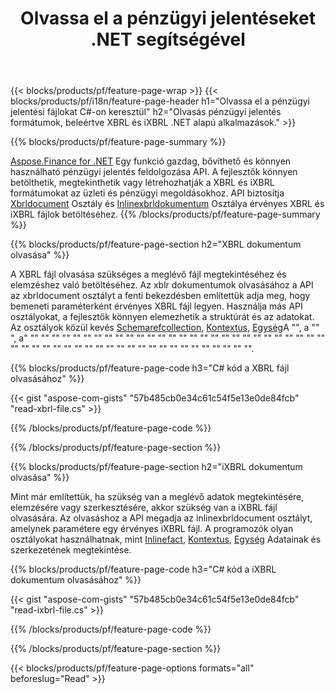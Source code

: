 ﻿---
title: Olvassa el a pénzügyi jelentéseket .NET segítségével
url: /hu/net/read/
description:  C# kód a XBRL és iXBRL fájlok pénzügyi beszámolóinak olvasására a .NET könyvtárban.
---
{{< blocks/products/pf/feature-page-wrap >}}
{{< blocks/products/pf/i18n/feature-page-header h1="Olvassa el a pénzügyi jelentési fájlokat C#-on keresztül" h2="Olvasás pénzügyi jelentés formátumok, beleértve XBRL és iXBRL .NET alapú alkalmazások." >}}

{{% blocks/products/pf/feature-page-summary %}}

[Aspose.Finance for .NET](https://products.aspose.com/finance/net/) Egy funkció gazdag, bővíthető és könnyen használható pénzügyi jelentés feldolgozása API. A fejlesztők könnyen betölthetik, megtekinthetik vagy létrehozhatják a XBRL és iXBRL formátumokat az üzleti és pénzügyi megoldásokhoz. API biztosítja [Xbrldocument](https://apireference.aspose.com/finance/net/aspose.finance.xbrl/xbrldocument) Osztály és  [Inlinexbrldokumentum](https://apireference.aspose.com/finance/net/aspose.finance.xbrl.inline/inlinexbrldocument) Osztálya érvényes XBRL és iXBRL fájlok betöltéséhez.
{{% /blocks/products/pf/feature-page-summary %}}

{{% blocks/products/pf/feature-page-section h2="XBRL dokumentum olvasása" %}}

A XBRL fájl olvasása szükséges a meglévő fájl megtekintéséhez és elemzéshez való betöltéséhez. Az xblr dokumentumok olvasásához a API az xbrldocument osztályt a fenti bekezdésben említettük adja meg, hogy bemeneti paraméterként érvényes XBRL fájl legyen. Használja más API osztályokat, a fejlesztők könnyen elemezhetik a struktúrát és az adatokat. Az osztályok közül kevés [Schemarefcollection](https://apireference.aspose.com/finance/net/aspose.finance.xbrl/schemarefcollection), [Kontextus](https://apireference.aspose.com/finance/net/aspose.finance.xbrl/context), [Egység](https://apireference.aspose.com/finance/net/aspose.finance.xbrl/unit)A "", a "" ", a" "" "" "" "" "" "" "" "" "" "" "" "" "" "" "" "" "" "" "" "" "" "" "" "" "" "" "" "" "" "" "" "" "" "" "" "" "" "" "" "" "" "" "" "" "" "" "" "" "" "" "".

{{% blocks/products/pf/feature-page-code h3="C# kód a XBRL fájl olvasásához" %}}

{{< gist "aspose-com-gists" "57b485cb0e34c61c54f5e13e0de84fcb" "read-xbrl-file.cs" >}} 

{{% /blocks/products/pf/feature-page-code %}}

{{% /blocks/products/pf/feature-page-section %}}

{{% blocks/products/pf/feature-page-section h2="iXBRL dokumentum olvasása" %}}

Mint már említettük, ha szükség van a meglévő adatok megtekintésére, elemzésére vagy szerkesztésére, akkor szükség van a iXBRL fájl olvasására. Az olvasáshoz a API megadja az inlinexbrldocument osztályt, amelynek paramétere egy érvényes iXBRL fájl. A programozók olyan osztályokat használhatnak, mint [Inlinefact](https://apireference.aspose.com/finance/net/aspose.finance.xbrl.inline/inlinefact), [Kontextus](https://apireference.aspose.com/finance/net/aspose.finance.xbrl/context), [Egység](https://apireference.aspose.com/finance/net/aspose.finance.xbrl/unit) Adatainak és szerkezetének megtekintése. 

{{% blocks/products/pf/feature-page-code h3="C# kód a iXBRL dokumentum olvasásához" %}}

{{< gist "aspose-com-gists" "57b485cb0e34c61c54f5e13e0de84fcb" "read-ixbrl-file.cs" >}}

{{% /blocks/products/pf/feature-page-code %}}

{{% /blocks/products/pf/feature-page-section %}}

{{< blocks/products/pf/feature-page-options formats="all" beforeslug="Read" >}}